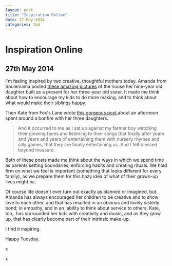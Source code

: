 ```yaml
---
layout: post
title: "Inspiration Online"
date: 27-May-2014
categories: tbd
---
```


# Inspiration Online

## 27th May 2014

I'm feeling inspired by two creative,   thoughtful mothers today. Amanda from Soulemama posted <a href="http://www.soulemama.com/">these amazing pictures</a> of the house her nine-year old daughter built as a present for her three-year old sister. It made me think about how to encourage my kids to do more making,   and to think about what would make their siblings happy.

Then Kate from Fox's Lane wrote <a href="http://foxslane.blogspot.com.au/2014/05/fire-feast-and-song.html#.U4QF6_mSyos">this gorgeous post </a>about an afternoon spent around a bonfire with her three daughters.

<blockquote>And it occurred to me as I sat up against my farmer boy watching their glowing faces and listening to their songs that finally after years and years and years of entertaining them with nursery rhymes and silly games,   that they are finally entertaining us. And I felt blessed beyond measure.</blockquote>

Both of these posts made me think about the ways in which we spend time as parents setting boundaries, enforcing habits and creating rituals. We hold firm on what we feel is important (something that looks different for every family), as we prepare them for this hazy idea of what of their grown-up lives might be.

Of course life doesn't ever turn out exactly as planned or imagined, but Amanda has always encouraged her children to be creative and to show love to each other, and that has resulted in an obvious and lovely sisterly bond; in empathy, and in an  ability to think about service to others. Kate, too,  has surrounded her kids with creativity and music, and as they grow up, that has clearly become part of their intrinsic make-up.

I find it inspiring.

Happy Tuesday.

x

x
